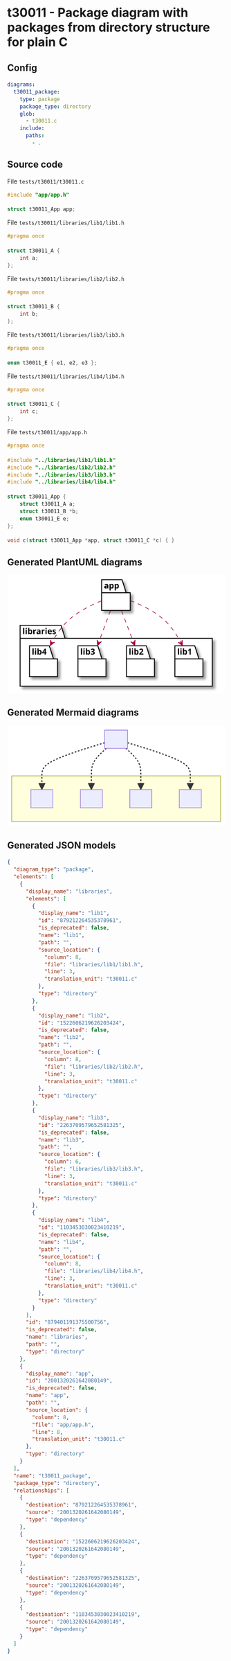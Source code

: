 # t30011 - Package diagram with packages from directory structure for plain C
## Config
```yaml
diagrams:
  t30011_package:
    type: package
    package_type: directory
    glob:
      - t30011.c
    include:
      paths:
        - .
```
## Source code
File `tests/t30011/t30011.c`
```cpp
#include "app/app.h"

struct t30011_App app;

```
File `tests/t30011/libraries/lib1/lib1.h`
```cpp
#pragma once

struct t30011_A {
    int a;
};

```
File `tests/t30011/libraries/lib2/lib2.h`
```cpp
#pragma once

struct t30011_B {
    int b;
};

```
File `tests/t30011/libraries/lib3/lib3.h`
```cpp
#pragma once

enum t30011_E { e1, e2, e3 };

```
File `tests/t30011/libraries/lib4/lib4.h`
```cpp
#pragma once

struct t30011_C {
    int c;
};

```
File `tests/t30011/app/app.h`
```cpp
#pragma once

#include "../libraries/lib1/lib1.h"
#include "../libraries/lib2/lib2.h"
#include "../libraries/lib3/lib3.h"
#include "../libraries/lib4/lib4.h"

struct t30011_App {
    struct t30011_A a;
    struct t30011_B *b;
    enum t30011_E e;
};

void c(struct t30011_App *app, struct t30011_C *c) { }

```
## Generated PlantUML diagrams
![t30011_package](./t30011_package.svg "Package diagram with packages from directory structure for plain C")
## Generated Mermaid diagrams
![t30011_package](./t30011_package_mermaid.svg "Package diagram with packages from directory structure for plain C")
## Generated JSON models
```json
{
  "diagram_type": "package",
  "elements": [
    {
      "display_name": "libraries",
      "elements": [
        {
          "display_name": "lib1",
          "id": "879212264535378961",
          "is_deprecated": false,
          "name": "lib1",
          "path": "",
          "source_location": {
            "column": 8,
            "file": "libraries/lib1/lib1.h",
            "line": 3,
            "translation_unit": "t30011.c"
          },
          "type": "directory"
        },
        {
          "display_name": "lib2",
          "id": "1522606219626203424",
          "is_deprecated": false,
          "name": "lib2",
          "path": "",
          "source_location": {
            "column": 8,
            "file": "libraries/lib2/lib2.h",
            "line": 3,
            "translation_unit": "t30011.c"
          },
          "type": "directory"
        },
        {
          "display_name": "lib3",
          "id": "2263709579652581325",
          "is_deprecated": false,
          "name": "lib3",
          "path": "",
          "source_location": {
            "column": 6,
            "file": "libraries/lib3/lib3.h",
            "line": 3,
            "translation_unit": "t30011.c"
          },
          "type": "directory"
        },
        {
          "display_name": "lib4",
          "id": "1103453030023410219",
          "is_deprecated": false,
          "name": "lib4",
          "path": "",
          "source_location": {
            "column": 8,
            "file": "libraries/lib4/lib4.h",
            "line": 3,
            "translation_unit": "t30011.c"
          },
          "type": "directory"
        }
      ],
      "id": "879401191375500756",
      "is_deprecated": false,
      "name": "libraries",
      "path": "",
      "type": "directory"
    },
    {
      "display_name": "app",
      "id": "2001320261642080149",
      "is_deprecated": false,
      "name": "app",
      "path": "",
      "source_location": {
        "column": 8,
        "file": "app/app.h",
        "line": 8,
        "translation_unit": "t30011.c"
      },
      "type": "directory"
    }
  ],
  "name": "t30011_package",
  "package_type": "directory",
  "relationships": [
    {
      "destination": "879212264535378961",
      "source": "2001320261642080149",
      "type": "dependency"
    },
    {
      "destination": "1522606219626203424",
      "source": "2001320261642080149",
      "type": "dependency"
    },
    {
      "destination": "2263709579652581325",
      "source": "2001320261642080149",
      "type": "dependency"
    },
    {
      "destination": "1103453030023410219",
      "source": "2001320261642080149",
      "type": "dependency"
    }
  ]
}
```
